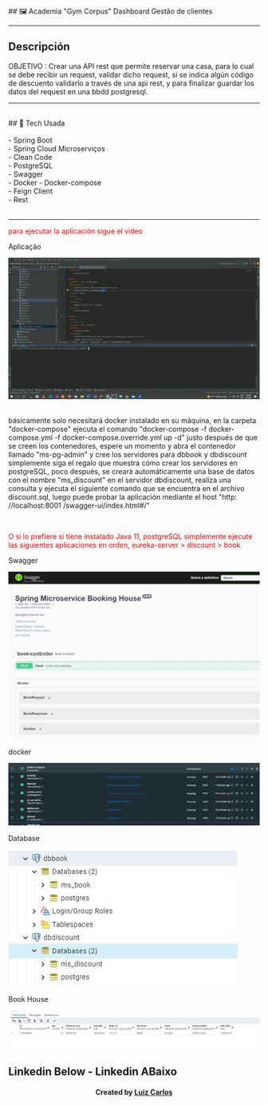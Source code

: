 ﻿﻿## 🖼 Academia "Gym Corpus" Dashboard Gestão de clientes <br/>
<hr>

<h2>Descripción</h2>
<p>OBJETIVO : Crear una API rest que permite reservar una casa, para lo cual se debe recibir un request,
validar dicho request, si se indica algún código de descuento validarlo a través de una api rest, y para
finalizar guardar los datos del request en una bbdd postgresql. </p>
<hr>
<br/>
## 🚀 Tech Usada<br/>
<br/>
- Spring Boot<br/>
- Spring Cloud Microserviços <br/>
- Clean Code<br/>
- PostgreSQL <br/>
-   Swagger <br/>
-   Docker - Docker-compose<br/>
- Feign Client<br/>
-   Rest  <br/>

<br/>
<hr>
<p style="color:red;">para ejecutar la aplicación sigue el video<p/>
<p>Aplicação</p><img src="img/microservice-bide-factory.gif">
<br/>
<br/>
<p>básicamente solo necesitará docker instalado en su máquina, en la carpeta "docker-compose" ejecuta el comando
"docker-compose -f docker-compose.yml -f docker-compose.override.yml up -d" justo después de que se creen los contenedores, espere un momento y abra el contenedor llamado "ms-pg-admin"
y cree los servidores para dbbook y dbdiscount simplemente siga el regalo que muestra cómo crear los servidores en postgreSQL,
poco después, se creará automáticamente una base de datos con el nombre "ms_discount" en el servidor dbdiscount, realiza una consulta y ejecuta el siguiente
 comando que se encuentra en el archivo discount.sql, luego puede probar la aplicación mediante el host "http: //localhost:8001 /swagger-ui/index.html#/"</p>
<br/>
<p style="color:red;"> O si lo prefiere si tiene instalado Java 11, postgreSQL simplemente ejecute las siguientes aplicaciones en orden, eureka-server > discount > book
</br>
<p>Swagger</p><img src="img/swagger.JPG">
<p>docker</p><img src="img/docker.JPG">
<p>Database</p><img src="img/database.JPG">
<p>Book House</p><img src="img/book.JPG">

## Linkedin Below - Linkedin ABaixo

<h4 align="center">
   Created by   <a href="https://www.linkedin.com/in/luiz-carlos-b50693173/" target="_blank"> Luiz Carlos </a>
</h4>

</html>
